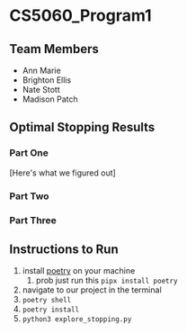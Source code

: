 # CS5060_Program1

## Team Members
- Ann Marie
- Brighton Ellis
- Nate Stott
- Madison Patch

## Optimal Stopping Results
### Part One
[Here's what we figured out]
### Part Two
### Part Three

## Instructions to Run

1. install [poetry](https://python-poetry.org/docs/) on your machine
    1. prob just run this `pipx install poetry`
2. navigate to our project in the terminal
3. `poetry shell`
4. `poetry install`
5. `python3 explore_stopping.py`
